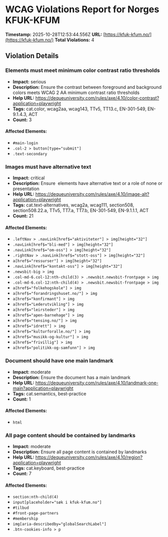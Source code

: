 # WCAG Violations Report for Norges KFUK-KFUM

**Timestamp:** 2025-10-28T12:53:44.556Z
**URL:** [https://kfuk-kfum.no/](https://kfuk-kfum.no/)
**Total Violations:** 4

## Violation Details

### Elements must meet minimum color contrast ratio thresholds

- **Impact:** serious
- **Description:** Ensure the contrast between foreground and background colors meets WCAG 2 AA minimum contrast ratio thresholds
- **Help URL:** https://dequeuniversity.com/rules/axe/4.10/color-contrast?application=playwright
- **Tags:** cat.color, wcag2aa, wcag143, TTv5, TT13.c, EN-301-549, EN-9.1.4.3, ACT
- **Count:** 3

#### Affected Elements:

- `#main-login`
- `.col-2 > button[type="submit"]`
- `.text-secondary`

### Images must have alternative text

- **Impact:** critical
- **Description:** Ensure <img> elements have alternative text or a role of none or presentation
- **Help URL:** https://dequeuniversity.com/rules/axe/4.10/image-alt?application=playwright
- **Tags:** cat.text-alternatives, wcag2a, wcag111, section508, section508.22.a, TTv5, TT7.a, TT7.b, EN-301-549, EN-9.1.1.1, ACT
- **Count:** 21

#### Affected Elements:

- `.leftNav > .navLink[href$="aktiviteter"] > img[height="32"]`
- `.navLink[href$="bli-med"] > img[height="32"]`
- `.navLink[href$="om-oss"] > img[height="32"]`
- `.rightNav > .navLink[href$="stott-oss"] > img[height="32"]`
- `a[href$="ressurser"] > img[height="32"]`
- `.navLink[href$="kontakt-oss"] > img[height="32"]`
- `.newsbit-big > img`
- `.col-md-6.col-12:nth-child(3) > .newsbit.newsbit-frontpage > img`
- `.col-md-6.col-12:nth-child(4) > .newsbit.newsbit-frontpage > img`
- `a[href$="folkehogskole"] > img`
- `a[href$="forandringshuset.no/"] > img`
- `a[href$="konfirmant"] > img`
- `a[href$="Lederutvikling"] > img`
- `a[href$="leirsteder"] > img`
- `a[href$="apen-barnehage"] > img`
- `a[href$="tensing.no/"] > img`
- `a[href$="idrett"] > img`
- `a[href$="kulturforalle.no/"] > img`
- `a[href$="musikk-og-kultur"] > img`
- `a[href$="frivillig"] > img`
- `a[href$="politikk-og-samfunn"] > img`

### Document should have one main landmark

- **Impact:** moderate
- **Description:** Ensure the document has a main landmark
- **Help URL:** https://dequeuniversity.com/rules/axe/4.10/landmark-one-main?application=playwright
- **Tags:** cat.semantics, best-practice
- **Count:** 1

#### Affected Elements:

- `html`

### All page content should be contained by landmarks

- **Impact:** moderate
- **Description:** Ensure all page content is contained by landmarks
- **Help URL:** https://dequeuniversity.com/rules/axe/4.10/region?application=playwright
- **Tags:** cat.keyboard, best-practice
- **Count:** 7

#### Affected Elements:

- `section:nth-child(4)`
- `input[placeholder="søk i kfuk-kfum.no"]`
- `#tilbud`
- `#front-page-partners`
- `#membership`
- `img[aria-describedby="globalSearchLabel"]`
- `.btn-cookies-info > p`
